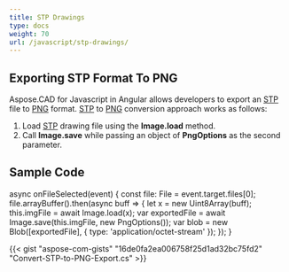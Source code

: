 ```yaml
---
title: STP Drawings
type: docs
weight: 70
url: /javascript/stp-drawings/
---
```


## **Exporting STP Format To PNG**

Aspose.CAD for Javascript in Angular allows developers to export an [STP](https://docs.fileformat.com/3d/stp/) file to [PNG](https://docs.fileformat.com/image/png/) format.
[STP](https://docs.fileformat.com/3d/stp/) to [PNG](https://docs.fileformat.com/image/png/) conversion approach works as follows:

1. Load [STP](https://docs.fileformat.com/3d/stp/) drawing file using the **Image.load** method.
1. Call **Image.save** while passing an object of **PngOptions** as the second parameter.

## Sample Code

async onFileSelected(event) {
 const file: File = event.target.files[0];
 file.arrayBuffer().then(async buff => {
  let x = new Uint8Array(buff);
  this.imgFile = await Image.load(x);
  var exportedFile = await Image.save(this.imgFile, new PngOptions());
  var blob = new Blob([exportedFile], { type: 'application/octet-stream' });
  });
}

{{< gist "aspose-com-gists" "16de0fa2ea006758f25d1ad32bc75fd2" "Convert-STP-to-PNG-Export.cs" >}}
